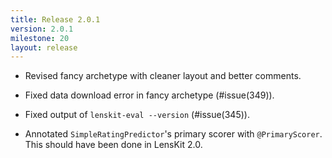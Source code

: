 ```yaml
---
title: Release 2.0.1
version: 2.0.1
milestone: 20
layout: release
---
```


-   Revised fancy archetype with cleaner layout and better comments.

-   Fixed data download error in fancy archetype (#issue(349)).

-   Fixed output of `lenskit-eval --version` (#issue(345)).

-   Annotated `SimpleRatingPredictor`'s primary scorer with `@PrimaryScorer`.  This
    should have been done in LensKit 2.0.
